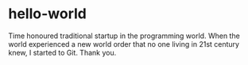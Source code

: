 # hello-world
Time honoured traditional startup in the programming world.
When the world experienced a new world order that no one living in 21st century knew, I started to Git.
Thank you.

